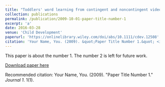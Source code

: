 ```yaml
---
title: "Toddlers' word learning from contingent and noncontingent video on touch screens"
collection: publications
permalink: /publication/2009-10-01-paper-title-number-1
excerpt: 'a'
date: 2016-03-28
venue: 'Child Development'
paperurl: 'https://onlinelibrary.wiley.com/doi/abs/10.1111/cdev.12508'
citation: 'Your Name, You. (2009). &quot;Paper Title Number 1.&quot; <i>Journal 1</i>. 1(1).'
---
```

This paper is about the number 1. The number 2 is left for future work.

[Download paper here](http://academicpages.github.io/files/paper1.pdf)

Recommended citation: Your Name, You. (2009). "Paper Title Number 1." <i>Journal 1</i>. 1(1).
